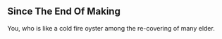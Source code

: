 Since The End Of Making
-----------------------
You, who is like a cold fire oyster among the re-covering of many elder.  
